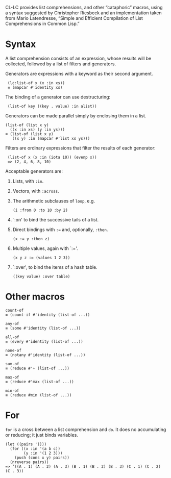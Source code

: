 CL-LC provides list comprehensions, and other “cataphoric” macros,
using a syntax suggested by Christopher Riesbeck and an
implementation taken from Mario Latendresse, “Simple and Efficient
Compilation of List Comprehensions in Common Lisp.”

# Syntax

A list comprehension consists of an expression, whose results will be
collected, followed by a list of filters and generators.

Generators are expressions with a keyword as their second argument.

     (lc:list-of x (x :in xs))
     ≡ (mapcar #'identity xs)

The binding of a generator can use destructuring:

     (list-of key ((key . value) :in alist))

Generators can be made parallel simply by enclosing them in a list.

    (list-of (list x y)
      ((x :in xs) (y :in ys)))
    ≡ (list-of (list x y)
       ((x y) :in (mapcar #'list xs ys)))

Filters are ordinary expressions that filter the results of each
generator:

     (list-of x (x :in (iota 10)) (evenp x))
     => (2, 4, 6, 8, 10)

Acceptable generators are:

1. Lists, with `:in`.

2. Vectors, with `:across`.

3. The arithmetic subclauses of `loop`, e.g.

     `(i :from 0 :to 10 :by 2)`

4. `:on' to bind the successive tails of a list.

5. Direct bindings with `:=` and, optionally, `:then`.

     `(x := y :then z)`

6. Multiple values, again with `:='.

     `(x y z := (values 1 2 3))`

7. `:over', to bind the items of a hash table.

    `((key value) :over table)`

# Other macros

    count-of
    ≡ (count-if #'identity (list-of ...))

    any-of
    ≡ (some #'identity (list-of ...))

    all-of
    ≡ (every #'identity (list-of ...))

    none-of
    ≡ (notany #'identity (list-of ...))

    sum-of
    ≡ (reduce #'+ (list-of ...))

    max-of
    ≡ (reduce #'max (list-of ...))

    min-of
    ≡ (reduce #min (list-of ...))

# For

`for` is a cross between a list comprehension and `do`. It does no
accumulating or reducing; it just binds variables.

    (let ((pairs '()))
      (for ((x :in '(a b c))
            (y :in '(1 2 3)))
        (push (cons x y) pairs))
      (nreverse pairs))
    => ‘((A . 1) (A . 2) (A . 3) (B . 1) (B . 2) (B . 3) (C . 1) (C . 2) (C . 3))
